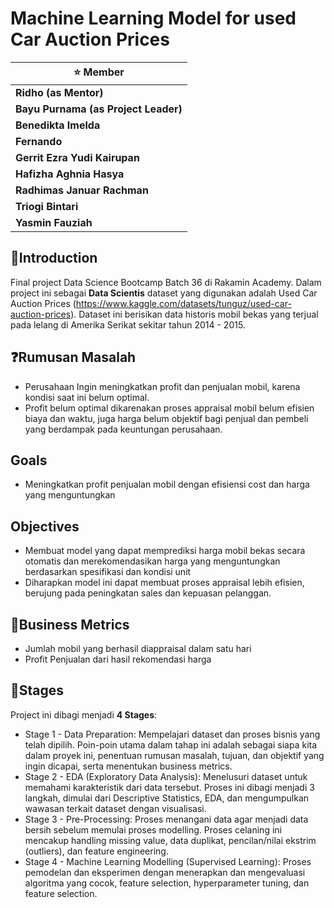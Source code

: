 # Machine Learning Model for used Car Auction Prices

| :star: Member                        |
| ------------------------------------ |
| **Ridho (as Mentor)**                |
| **Bayu Purnama (as Project Leader)** |
| **Benedikta Imelda**                 |
| **Fernando**                         |
| **Gerrit Ezra Yudi Kairupan**        |
| **Hafizha Aghnia Hasya**             |
| **Radhimas Januar Rachman**          |
| **Triogi Bintari**                   |
| **Yasmin Fauziah**                   |


## 🔰**Introduction**

Final project Data Science Bootcamp Batch 36 di Rakamin Academy. Dalam project ini sebagai **Data Scientis** dataset yang digunakan adalah Used Car Auction Prices (https://www.kaggle.com/datasets/tunguz/used-car-auction-prices). Dataset ini berisikan data historis mobil bekas yang terjual pada lelang di Amerika Serikat sekitar tahun 2014 - 2015.


## :question:**Rumusan Masalah**

- Perusahaan Ingin meningkatkan profit dan penjualan mobil, karena kondisi saat ini belum optimal.
- Profit belum optimal dikarenakan proses appraisal mobil belum efisien biaya dan waktu, juga harga belum objektif bagi penjual dan pembeli yang berdampak pada keuntungan perusahaan.

## **Goals**

- Meningkatkan profit penjualan mobil dengan efisiensi cost dan harga yang menguntungkan 

## **Objectives**

- Membuat model yang dapat memprediksi harga mobil bekas secara  otomatis dan merekomendasikan harga yang menguntungkan berdasarkan spesifikasi dan kondisi unit
- Diharapkan model ini dapat membuat proses appraisal lebih efisien, berujung pada peningkatan sales dan kepuasan pelanggan.

## :pushpin:**Business Metrics**

- Jumlah mobil yang berhasil diappraisal dalam satu hari
- Profit Penjualan dari hasil rekomendasi harga

## 👣**Stages**
Project ini dibagi menjadi **4 Stages**:
<br>
- Stage 1 - Data Preparation: Mempelajari dataset dan proses bisnis yang telah dipilih. Poin-poin utama dalam tahap ini adalah sebagai siapa kita dalam proyek ini, penentuan rumusan masalah, tujuan, dan objektif yang ingin dicapai, serta menentukan business metrics.<br>
- Stage 2 - EDA (Exploratory Data Analysis): Menelusuri dataset untuk memahami karakteristik dari data tersebut. Proses ini dibagi menjadi 3 langkah, dimulai dari Descriptive Statistics, EDA, dan mengumpulkan wawasan terkait dataset dengan visualisasi.<br>
- Stage 3 - Pre-Processing: Proses menangani data agar menjadi data bersih sebelum memulai proses modelling. Proses celaning ini mencakup handling missing value, data duplikat, pencilan/nilai ekstrim (outliers), dan feature engineering.<br>
- Stage 4 - Machine Learning Modelling (Supervised Learning): Proses pemodelan dan eksperimen dengan menerapkan dan mengevaluasi algoritma yang cocok, feature selection, hyperparameter tuning, dan feature selection.

